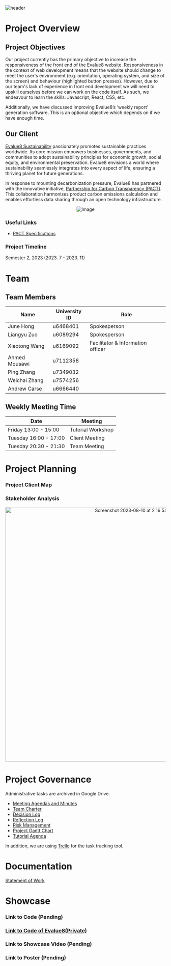 ![header](https://capsule-render.vercel.app/api?type=waving&color=auto&height=300&section=header&text=Evalue8%20Sustainability&fontSize=60)
<!--
https://github.com/kyechan99/capsule-render#fontcolor）
-->


# Project Overview

## Project Objectives
Our project currently has the primary objective to increase the responsiveness of the front end of the Evalue8 website. Responsiveness in the context of web development means that the website should change to meet the user's environment (e.g. orientation, operating system, and size of the screen) and behaviour (highlighted button presses). However, due to our team's lack of experience in front end development we will need to upskill ourselves before we can work on the code itself. As such, we endeavour to learn the skills: Javascript, React, CSS, etc. 

Additionally, we have discussed improving Evalue8’s ‘weekly report’ generation software. This is an optional objective which depends on if we have enough time.

## Our Client
[Evalue8 Sustainability](https://evalue8.net/) passionately promotes sustainable practices worldwide. Its core mission empowers businesses, governments, and communities to adopt sustainability principles for economic growth, social equity, and environmental preservation. Evalue8 envisions a world where sustainability seamlessly integrates into every aspect of life, ensuring a thriving planet for future generations.

In response to mounting decarbonization pressure, Evalue8 has partnered with the innovative initiative, [Partnership for Carbon Transparency (PACT)](https://www.carbon-transparency.com/). This collaboration harmonizes product carbon emissions calculation and enables effortless data sharing through an open technology infrastructure.

<p align="center">
  <img src="https://github.com/XiaotongSophia/Evalue8/assets/126891685/a3ffabed-0692-407d-b9be-c4be51291a89" alt="Image" />
</p>

### Useful Links
- [PACT Specifications](https://wbcsd.github.io/data-exchange-protocol/v2/#intro)


### Project Timeline
Semester 2, 2023 (2023. 7 - 2023. 11)

# Team 
## Team Members
| Name | University ID | Role |
|------|-------------- |-------|
| June Hong | u6468401 |Spokesperson|
| Liangyu Zuo | u6089294 |Spokesperson|
| Xiaotong Wang	| u6169092 |Facilitator & Information officer|
| Ahmed Mousawi	| u7112358 ||
| Ping Zhang	| u7349032 ||
| Weichai Zhang | u7574256 ||
| Andrew Carse | u6666440 ||

## Weekly Meeting Time
| Date | Meeting |
|------|-------------- |
| Friday 13:00 - 15:00 | Tutorial Workshop |
| Tuesday 16:00 - 17:00| Client Meeting |
| Tuesday 20:30 - 21:30| Team Meeting |

# Project Planning
### Project Client Map
### Stakeholder Analysis 
<p align="center">
<img width="800" alt="Screenshot 2023-08-10 at 2 16 54 PM" src="https://github.com/XiaotongSophia/Evalue8/assets/53648623/a5e43db0-4476-4fb8-a81e-433e517dc7f9">
</p>

# Project Governance
Administrative tasks are archived in Google Drive.
- [Meeting Agendas and Minutes](https://drive.google.com/drive/u/1/folders/1ctvU13n61oRxL0zsmKxK7KGjFT_OAexA)
- [Team Charter](https://docs.google.com/document/d/1eFOH073lsJKpBNkjCkdVotgen6hDgK0o/edit)
- [Decision Log](https://docs.google.com/spreadsheets/d/1p-F-NeYhUXYOEVuqIj09LWQULxuGAvuY/edit#gid=1408635962)
- [Reflection Log](https://docs.google.com/spreadsheets/d/1Jey_zPggqMkvg6l03qNJvx073QYTXdg0/edit#gid=471308671)
- [Risk Management](https://docs.google.com/spreadsheets/d/1oPN_J-Vbq1--OqzmaIG4iO_LGeKn2n_5/edit#gid=187958210)
- [Project Gantt Chart](https://docs.google.com/spreadsheets/d/1Xgt_FQqXLe4DtIXB7El_SP4wM-J_FE-I/edit#gid=542302743)
- [Tutorial Agenda](https://drive.google.com/drive/folders/1vssyF_2Ekvf9RVM6IfMSI-EM8jT0dLno)

In addition, we are using [Trello](https://trello.com/b/NYl3iEmt/evalue8-sustainability) for the task tracking tool.

# Documentation
[Statement of Work](https://docs.google.com/document/d/1vLCvxazm8hveO9fclDFmGM57D2WSUeT7b-dDjCVYsek/edit)


# Showcase
### Link to Code (Pending)
### [Link to Code of Evalue8(Private)](https://github.com/orgs/Evalue8-Sustainability/dashboard)
### Link to Showcase Video (Pending)
### Link to Poster (Pending)



